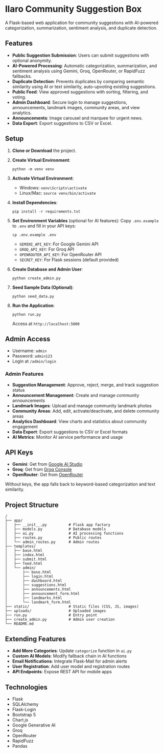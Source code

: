 # Ilaro Community Suggestion Box

A Flask-based web application for community suggestions with AI-powered categorization, summarization, sentiment analysis, and duplicate detection.

## Features

- **Public Suggestion Submission**: Users can submit suggestions with optional anonymity.
- **AI-Powered Processing**: Automatic categorization, summarization, and sentiment analysis using Gemini, Groq, OpenRouter, or RapidFuzz fallbacks.
- **Duplicate Detection**: Prevents duplicates by comparing semantic similarity using AI or text similarity, auto-upvoting existing suggestions.
- **Public Feed**: View approved suggestions with sorting, filtering, and voting.
- **Admin Dashboard**: Secure login to manage suggestions, announcements, landmark images, community areas, and view analytics.
- **Announcements**: Image carousel and marquee for urgent news.
- **Data Export**: Export suggestions to CSV or Excel.

## Setup

1. **Clone or Download** the project.

2. **Create Virtual Environment**:
   ```
   python -m venv venv
   ```

3. **Activate Virtual Environment**:
   - Windows: `venv\Scripts\activate`
   - Linux/Mac: `source venv/bin/activate`

4. **Install Dependencies**:
   ```
   pip install -r requirements.txt
   ```

5. **Set Environment Variables** (optional for AI features):
   Copy `.env.example` to `.env` and fill in your API keys:
   ```
   cp .env.example .env
   ```
   - `GEMINI_API_KEY`: For Google Gemini API
   - `GROQ_API_KEY`: For Groq API
   - `OPENROUTER_API_KEY`: For OpenRouter API
   - `SECRET_KEY`: For Flask sessions (default provided)

6. **Create Database and Admin User**:
   ```
   python create_admin.py
   ```

7. **Seed Sample Data (Optional)**:
   ```
   python seed_data.py
   ```

7. **Run the Application**:
   ```
   python run.py
   ```

   Access at `http://localhost:5000`

## Admin Access

- Username: `admin`
- Password: `admin123`
- Login at `/admin/login`

### Admin Features

- **Suggestion Management**: Approve, reject, merge, and track suggestion status
- **Announcement Management**: Create and manage community announcements
- **Landmark Images**: Upload and manage community landmark photos
- **Community Areas**: Add, edit, activate/deactivate, and delete community areas
- **Analytics Dashboard**: View charts and statistics about community engagement
- **Data Export**: Export suggestions to CSV or Excel formats
- **AI Metrics**: Monitor AI service performance and usage

## API Keys

- **Gemini**: Get from [Google AI Studio](https://makersuite.google.com/app/apikey)
- **Groq**: Get from [Groq Console](https://console.groq.com/)
- **OpenRouter**: Get from [OpenRouter](https://openrouter.ai/)

Without keys, the app falls back to keyword-based categorization and text similarity.

## Project Structure

```
/
├── app/
│   ├── __init__.py          # Flask app factory
│   ├── models.py            # Database models
│   ├── ai.py                # AI processing functions
│   ├── routes.py            # Public routes
│   └── admin_routes.py      # Admin routes
├── templates/
│   ├── base.html
│   ├── index.html
│   ├── submit.html
│   ├── feed.html
│   └── admin/
│       ├── base.html
│       ├── login.html
│       ├── dashboard.html
│       ├── suggestions.html
│       ├── announcements.html
│       ├── announcement_form.html
│       ├── landmarks.html
│       └── landmark_form.html
├── static/                  # Static files (CSS, JS, images)
├── uploads/                 # Uploaded images
├── run.py                   # Entry point
├── create_admin.py          # Admin user creation
└── README.md
```

## Extending Features

- **Add More Categories**: Update `categorize` function in `ai.py`
- **Custom AI Models**: Modify fallback chain in AI functions
- **Email Notifications**: Integrate Flask-Mail for admin alerts
- **User Registration**: Add user model and registration routes
- **API Endpoints**: Expose REST API for mobile apps

## Technologies

- Flask
- SQLAlchemy
- Flask-Login
- Bootstrap 5
- Chart.js
- Google Generative AI
- Groq
- OpenRouter
- RapidFuzz
- Pandas